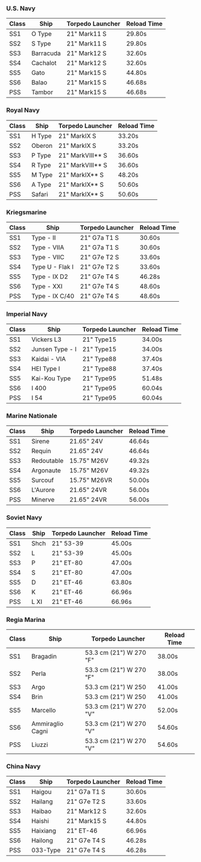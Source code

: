 ### U.S. Navy
| Class | Ship  | Torpedo Launcher | Reload Time |
| ----- | ----- | ---------------- | ----------- |
| SS1 | O Type | 21" Mark11 S | 29.80s |
| SS2 | S Type | 21" Mark11 S | 29.80s |
| SS3 | Barracuda | 21" Mark12 S | 32.60s |
| SS4 | Cachalot | 21" Mark12 S | 32.60s |
| SS5 | Gato | 21" Mark15 S | 44.80s |
| SS6 | Balao | 21" Mark15 S | 46.68s |
| PSS | Tambor | 21" Mark15 S | 46.68s |

### Royal Navy
| Class | Ship  | Torpedo Launcher | Reload Time |
| ----- | ----- | ---------------- | ----------- |
| SS1 | H Type | 21" MarkIX S | 33.20s |
| SS2 | Oberon | 21" MarkIX S | 33.20s |
| SS3 | P Type | 21" MarkVIII** S | 36.60s |
| SS4 | R Type | 21" MarkVIII** S | 36.60s |
| SS5 | M Type | 21" MarkIX** S | 48.20s |
| SS6 | A Type | 21" MarkIX** S | 50.60s |
| PSS | Safari | 21" MarkIX** S | 50.60s |

### Kriegsmarine
| Class | Ship  | Torpedo Launcher | Reload Time |
| ----- | ----- | ---------------- | ----------- |
| SS1 | Type - II | 21" G7a T1 S | 30.60s |
| SS2 | Type - VIIA | 21" G7a T1 S | 30.60s |
| SS3 | Type - VIIC | 21" G7e T2 S | 33.60s |
| SS4 | Type U - Flak I | 21" G7e T2 S | 33.60s |
| SS5 | Type - IX D2 | 21" G7e T4 S | 46.28s |
| SS6 | Type - XXI | 21" G7e T4 S | 48.60s |
| PSS | Type - IX C/40 | 21" G7e T4 S | 48.60s |

### Imperial Navy
| Class | Ship  | Torpedo Launcher | Reload Time |
| ----- | ----- | ---------------- | ----------- |
| SS1 | Vickers L3 | 21" Type15 | 34.00s |
| SS2 | Junsen Type - I | 21" Type15 | 34.00s |
| SS3 | Kaidai - VIA | 21" Type88 | 37.40s |
| SS4 | HEI Type I | 21" Type88 | 37.40s |
| SS5 | Kai-Kou Type | 21" Type95 | 51.48s |
| SS6 | I 400 | 21" Type95 | 60.04s |
| PSS | I 54 | 21" Type95 | 60.04s |

### Marine Nationale
| Class | Ship  | Torpedo Launcher | Reload Time |
| ----- | ----- | ---------------- | ----------- |
| SS1 | Sirene | 21.65" 24V | 46.64s |
| SS2 | Requin | 21.65" 24V | 46.64s |
| SS3 | Redoutable | 15.75" M26V | 49.32s |
| SS4 | Argonaute | 15.75" M26V | 49.32s |
| SS5 | Surcouf | 15.75" M26VR | 50.00s |
| SS6 | L'Aurore | 21.65" 24VR | 56.00s |
| PSS | Minerve | 21.65" 24VR | 56.00s |

### Soviet Navy
| Class | Ship  | Torpedo Launcher | Reload Time |
| ----- | ----- | ---------------- | ----------- |
| SS1 | Shch | 21" 53-39 | 45.00s |
| SS2 | L | 21" 53-39 | 45.00s |
| SS3 | P | 21" ET-80 | 47.00s |
| SS4 | S | 21" ET-80 | 47.00s |
| SS5 | D | 21" ET-46 | 63.80s |
| SS6 | K | 21" ET-46 | 66.96s |
| PSS | L XI | 21" ET-46 | 66.96s |

### Regia Marina
| Class | Ship  | Torpedo Launcher | Reload Time |
| ----- | ----- | ---------------- | ----------- |
| SS1 | Bragadin | 53.3 cm (21") W 270 "F" | 38.00s |
| SS2 | Perla | 53.3 cm (21") W 270 "F" | 38.00s |
| SS3 | Argo | 53.3 cm (21") W 250 | 41.00s |
| SS4 | Brin | 53.3 cm (21") W 250 | 41.00s |
| SS5 | Marcello | 53.3 cm (21") W 270 "V" | 52.00s |
| SS6 | Ammiraglio Cagni | 53.3 cm (21") W 270 "V" | 54.60s |
| PSS | Liuzzi | 53.3 cm (21") W 270 "V" | 54.60s |

### China Navy
| Class | Ship  | Torpedo Launcher | Reload Time |
| ----- | ----- | ---------------- | ----------- |
| SS1 | Haigou | 21" G7a T1 S | 30.60s |
| SS2 | Hailang | 21" G7e T2 S | 33.60s |
| SS3 | Haibao | 21" Mark12 S | 32.60s |
| SS4 | Haishi | 21" Mark15 S | 44.80s |
| SS5 | Haixiang | 21" ET-46 | 66.96s |
| SS6 | Hailong | 21" G7e T4 S | 46.28s |
| PSS | 033-Type | 21" G7e T4 S | 46.28s |
